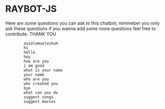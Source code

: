 # RAYBOT-JS


Here are some questions you can ask to this chatbot, remmeber you only ask these questions if you wanna add some more questions feel free to contribute.
THANK YOU

            assalamualaikum
            hi
            hello 
            hey
            how are you
            i am good
            what is your name
            your name
            who are you
            who created you
            bye
            what can you do
            suggest songs
            suggest movies
